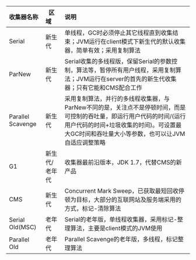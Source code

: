 |收集器名称 | &nbsp;&nbsp;区域&nbsp;&nbsp; | 说明|
|:------|:-------|:------|
|Serial | 新生代 |	单线程，GC时必须停止其它线程直到收集结束；JVM运行在client模式下新生代的默认收集器，简单有效；采用复制算法|
|ParNew |	新生代 |	Serial收集的多线程版，保留Serial的参数控制，算法等，暂停所有用户线程，采用复制算法；JVM运行在server的首先的新生代收集器；只有它能和CMS配合工作|
|Parallel Scavenge | 新生代 | 采用复制算法，并行的多线程收集器，与ParNew不同的是，关注点不是停顿时间，而是可控制的吞吐量，即运行用户代码的时间/(运行用户代码的时间+垃圾收集的时间)。可设置最大GC时间和吞吐量大小等参数，也可以让JVM自适应调整策略|
|G1 |	新生代/老年代 |	收集器最前沿版本，JDK 1.7，代替CMS的新产品|
|CMS | 新生代 | Concurrent Mark Sweep，已获取最短回收停顿为目标，大部分的互联网站及服务端采用的方式，标记-清除算法|
|Serial Old(MSC) | 老年代 | Serial的老年版，单线程收集器，采用标记-整理算法，主要是client模式的JVM使用|
|Parallel Old |	老年代 |	Parallel Scavenge的老年版，多线程，标记整理算法|
